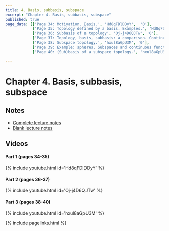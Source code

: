 ```yaml
---
title: 4. Basis, subbasis, subspace
excerpt: "Chapter 4. Basis, subbasis, subspace"
published: true
page_data: [['Page 34: Motivation. Basis.', 'Hd8qFDlDDyY',  '0'],
            ['Page 35: Topology defined by a basis. Examples.', 'Hd8qFDlDDyY', '263'],
            ['Page 36: Subbasis of a topology', 'Oj-j4D6QJTw', '0'],
            ['Page 37: Topology, basis, subbasis: a comparison. Continuity of functions and (sub)basis.', 'Oj-j4D6QJTw', '550'],
            ['Page 38: Subspace topology.', 'hxul8aGpU3M', '0'],
            ['Page 39: Example: spheres. Subspaces and continuous functions.', 'hxul8aGpU3M', '189'],
            ['Page 40: (Sub)basis of a subspace topology.', 'hxul8aGpU3M', '608']]

---
```


# Chapter 4. Basis, subbasis, subspace

## Notes

* [Complete lecture notes]({{site.baseurl}}/assets/notes/mth427_notes_4.pdf)
* [Blank lecture notes]({{site.baseurl}}/assets/blank_notes/mth427_blanks_4.pdf)

## Videos

#### Part 1 (pages 34-35)

{% include youtube.html id='Hd8qFDlDDyY' %}

#### Part 2 (pages 36-37)

{% include youtube.html id='Oj-j4D6QJTw' %}

#### Part 3 (pages 38-40)

{% include youtube.html id='hxul8aGpU3M' %}



{% include pagelinks.html %}
